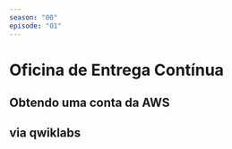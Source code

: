 ```yaml
---
season: "00"
episode: "01"
---
```

# Oficina de Entrega Contínua

## Obtendo uma conta da AWS

## via qwiklabs